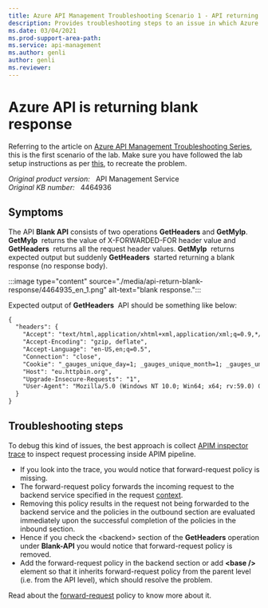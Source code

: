 ```yaml
---
title: Azure API Management Troubleshooting Scenario 1 - API returning blank response
description: Provides troubleshooting steps to an issue in which Azure API is returning blank response.
ms.date: 03/04/2021
ms.prod-support-area-path: 
ms.service: api-management
ms.author: genli
author: genli
ms.reviewer: 
---
```

# Azure API is returning blank response

Referring to the article on [Azure API Management Troubleshooting Series](apim-troubleshooting-series.md), this is the first scenario of the lab. Make sure you have followed the lab setup instructions as per [this](https://github.com/prchanda/apimlab), to recreate the problem.

_Original product version:_ &nbsp; API Management Service  
_Original KB number:_ &nbsp; 4464936

## Symptoms

The API **Blank API** consists of two operations **GetHeaders** and **GetMyIp**. **GetMyIp**  returns the value of X-FORWARDED-FOR header value and **GetHeaders**  returns all the request header values. **GetMyIp**  returns expected output but suddenly **GetHeaders**  started returning a blank response (no response body).

:::image type="content" source="./media/api-return-blank-response/4464935_en_1.png" alt-text="blank response.":::

Expected output of **GetHeaders**  API should be something like below:

```html
{
  "headers": {
    "Accept": "text/html,application/xhtml+xml,application/xml;q=0.9,*/*;q=0.8", 
    "Accept-Encoding": "gzip, deflate", 
    "Accept-Language": "en-US,en;q=0.5", 
    "Connection": "close", 
    "Cookie": "_gauges_unique_day=1; _gauges_unique_month=1; _gauges_unique_year=1; _gauges_unique=1", 
    "Host": "eu.httpbin.org", 
    "Upgrade-Insecure-Requests": "1", 
    "User-Agent": "Mozilla/5.0 (Windows NT 10.0; Win64; x64; rv:59.0) Gecko/20100101 Firefox/59.0"
  }
}
```

## Troubleshooting steps

To debug this kind of issues, the best approach is collect [APIM inspector trace](https://docs.microsoft.com/azure/api-management/api-management-howto-api-inspector) to inspect request processing inside APIM pipeline.

- If you look into the trace, you would notice that forward-request policy is missing.
- The forward-request policy forwards the incoming request to the backend service specified in the request [context](https://docs.microsoft.com/azure/api-management/api-management-policy-expressions#ContextVariables).
- Removing this policy results in the request not being forwarded to the backend service and the policies in the outbound section are evaluated immediately upon the successful completion of the policies in the inbound section.
- Hence if you check the \<backend> section of the **GetHeaders** operation under **Blank-API** you would notice that forward-request policy is removed.
- Add the forward-request policy in the backend section or add **\<base />** element so that it inherits forward-request policy from the parent level (i.e. from the API level), which should resolve the problem.

Read about the [forward-request](https://docs.microsoft.com/azure/api-management/api-management-advanced-policies#ForwardRequest) policy to know more about it.

